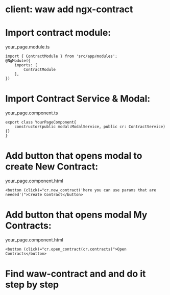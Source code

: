 # client: waw add ngx-contract
# Import contract module: 
your_page.module.ts
```
import { ContractModule } from 'src/app/modules';
@NgModule({
	imports: [
		ContractModule
	],
})
```
# Import Contract Service & Modal: 
your_page.component.ts
```
export class YourPageComponent{
	constructor(public modal:ModalService, public cr: ContractService) {}
}
```
# Add button that opens modal to create New Contract:
your_page.component.html
```
<button (click)="cr.new_contract('here you can use params that are needed')">Create Contract</button>
```
# Add button that opens modal My Contracts:
your_page.component.html
```
<button (click)="cr.open_contract(cr.contracts)">Open Contracts</button>
```

# Find waw-contract and and do it step by step
